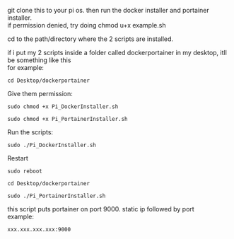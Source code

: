 git clone this to your pi os. then run the docker installer and portainer installer.  
if permission denied, try doing chmod u+x example.sh

cd to the path/directory where the 2 scripts are installed.  

if i put my 2 scripts inside a folder called dockerportainer in my desktop, itll be something like this  
for example:  
```
cd Desktop/dockerportainer
```

Give them permission:  
```
sudo chmod +x Pi_DockerInstaller.sh
```  
```
sudo chmod +x Pi_PortainerInstaller.sh
```

Run the scripts:  
```
sudo ./Pi_DockerInstaller.sh
```
Restart
```
sudo reboot
```
```
cd Desktop/dockerportainer
```
```
sudo ./Pi_PortainerInstaller.sh
``` 


this script puts portainer on port 9000. static ip followed by port  
example:  
```
xxx.xxx.xxx.xxx:9000
```
